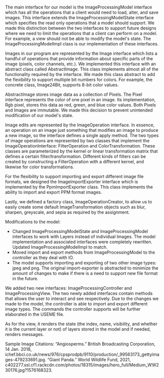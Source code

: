The main interface for our model is the ImageProcessingModel interface which has all the operations that a client would need to load, alter, and save images. This interface extends the ImageProcessingModelState interface which specifies the read only operations that a model should support. We made this distinction between the two interfaces to support future designs where we need to limit the operations that a client can perform on a model. For example, a view should not be able to modify the model's state. The ImageProcessingModelImpl class is our implementation of these interfaces.

Images in our program are represented by the Image interface which lists a handful of operations that provide information about specific parts of the image (pixels, color channels, etc.). We implemented this interface with an abstract class called AbstractImage. This class implements almost all of the functionality required by the interface. We made this class abstract to add the flexibility to support multiple bit numbers for colors. For example, the concrete class, Image24Bit, supports 8-bit color values.

AbstractImage stores image data as a collection of Pixels. The Pixel interface represents the color of one pixel in an image. Its implementation, Rgb pixel, stores this data as red, green, and blue color values. Both Pixels and Images are immutable. We made this decision to prevent unintended modification of our model's state.

Image edits are represented by the ImageOperation interface. In essence, an operation on an image just something that modifies an image to produce a new image, so the interface defines a single apply method. The two types of image operations are represented by two classes that implement the ImageOperationInterface: FilterOperation and ColorTransformation. These classes are parameterized by the kernel or linear transformation matrix that defines a certain filter/transformation. Different kinds of filters can be created by constructing a FilterOperation with a different kernel, and likewise for color transformations.

For the flexibility to support importing and export different image file formats, we designed the ImageImportExporter interface which is implemented by the PpmImportExporter class. This class implements the ability to import and export PPM format images.

Lastly, we defined a factory class, ImageOperationCreator, to allow us to easily create some default ImageTransformation objects such as blur, sharpen, greyscale, and sepia as required by the assignment.


Modifications to the model:
 - Changed ImageProcessingModelState and ImageProcessingModel interfaces to work with Layers instead of individual Images. The model implementation and associated interfaces were  completely rewritten. Updated ImageProcessingModelImpl to match.
 - Moved import and export methods from ImageProcessingModel to the controller as they deal with IO.
 - The model supports importing and exporting of two other image types: jpeg and png. The original import-exporter is abstracted to minimize the amount of changes to make if there is a need to support new file format in the future.

We added two new interfaces: ImageProcessingController and ImageProcessingView. The two newly added interfaces contain methods that allows the user to interact and see respectively. Due to the changes we made to the model, the controller is able to import and export different image types. The commands the controller supports will be further elaborated in the USEME file.

As for the view, it renders the state (the index, name, visibility, and whether it is the current layer or not) of layers stored in the model and if needed, renders messages. 


Sample Image Citations:
“Angiosperms.” British Broadcasting Corporation, 14 Jan. 2018,
  ichef.bbci.co.uk/news/976/cpsprodpb/9110/production/_99563173_gettyimages-479233691.jpg.
“Giant Panda.” World Wildlife Fund, 2021,
  c402277.ssl.cf1.rackcdn.com/photos/18315/images/hero_full/Medium_WW230176.jpg?1576168323.